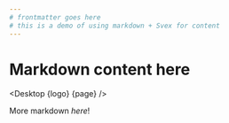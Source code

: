 ```yaml
---
# frontmatter goes here
# this is a demo of using markdown + Svex for content
---
```

<script>
	import { page } from '$app/stores';
	import logo from '$lib/layouts/svelte-logo.svg';
  import Desktop from '$lib/components/shared/MenuDesktop.svelte'
</script>

# Markdown content here

<Desktop {logo} {page} />

More markdown _here_!